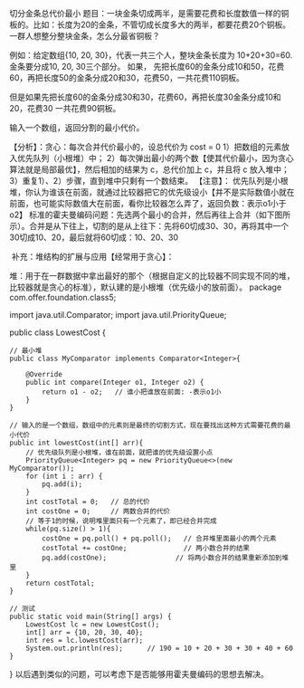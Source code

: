 切分金条总代价最小
题目：一块金条切成两半，是需要花费和长度数值一样的铜板的。比如：长度为20的金条，不管切成长度多大的两半，都要花费20个铜板。一群人想整分整块金条，怎么分最省铜板？

例如：给定数组{10, 20, 30}，代表一共三个人，整块金条长度为 10+20+30=60. 金条要分成10, 20, 30三个部分。 如果， 先把长度60的金条分成10和50，花费60，再把长度50的金条分成20和30，花费50，一共花费110铜板。

但是如果先把长度60的金条分成30和30，花费60，再把长度30金条分成10和20，花费30 一共花费90铜板。

输入一个数组，返回分割的最小代价。

【分析】：贪心：每次合并代价最小的，设总代价为 cost = 0
1）把数组的元素放入优先队列（小根堆）中；
2）每次弹出最小的两个数【使其代价最小，因为贪心算法就是局部最优】，然后相加的结果为 c，总代价加上 c，并且将 c 放入堆中；
3）重复1）、2）步骤，直到堆中只剩有一个数结束。
【注意】： 优先队列是小根堆，你认为谁该在前面，就通过比较器把它的优先级设小【并不是实际数值小就在前面，也可能实际数值大在前面，看你比较器怎么弄了，返回负数：表示o1小于o2】
标准的霍夫曼编码问题：先选两个最小的合并，然后再往上合并（如下图所示）。合并是从下往上，切割的是从上往下：先将60切成30、30，再将其中一个30切成10、20，最后就将60切成：10、20、30


 补充：堆结构的扩展与应用【经常用于贪心】：

堆：用于在一群数据中拿出最好的那个（根据自定义的比较器不同实现不同的堆，比较器就是贪心的标准），默认建的是小根堆（优先级小的放前面）。
package com.offer.foundation.class5;
 
import java.util.Comparator;
import java.util.PriorityQueue;
 
public class LowestCost {
 
    // 最小堆
    public class MyComparator implements Comparator<Integer>{
 
        @Override
        public int compare(Integer o1, Integer o2) {
            return o1 - o2;   // 谁小把谁放在前面: -表示o1小
        }
    }
 
    // 输入的是一个数组，数组中的元素则是最终的切割方式，现在要找出这种方式需要花费的最小代价
    public int lowestCost(int[] arr){
        // 优先级队列是小根堆，谁在前面，就把谁的优先级设置小点
        PriorityQueue<Integer> pq = new PriorityQueue<>(new MyComparator());
        for (int i : arr) {
            pq.add(i);
        }
        int costTotal = 0;   // 总的代价
        int costOne = 0;     // 两数合并的代价
        // 等于1的时候，说明堆里面只有一个元素了，即已经合并完成
        while(pq.size() > 1){
            costOne = pq.poll() + pq.poll();   // 合并堆里面最小的两个元素
            costTotal += costOne;              // 两小数合并的结果
            pq.add(costOne);                 // 将两小数合并的结果重新添加到堆里
        }
        return costTotal;
    }
 
    // 测试
    public static void main(String[] args) {
        LowestCost lc = new LowestCost();
        int[] arr = {10, 20, 30, 40};
        int res = lc.lowestCost(arr);
        System.out.println(res);      // 190 = 10 + 20 + 30 + 30 + 40 + 60
    }
}
以后遇到类似的问题，可以考虑下是否能够用霍夫曼编码的思想去解决。
